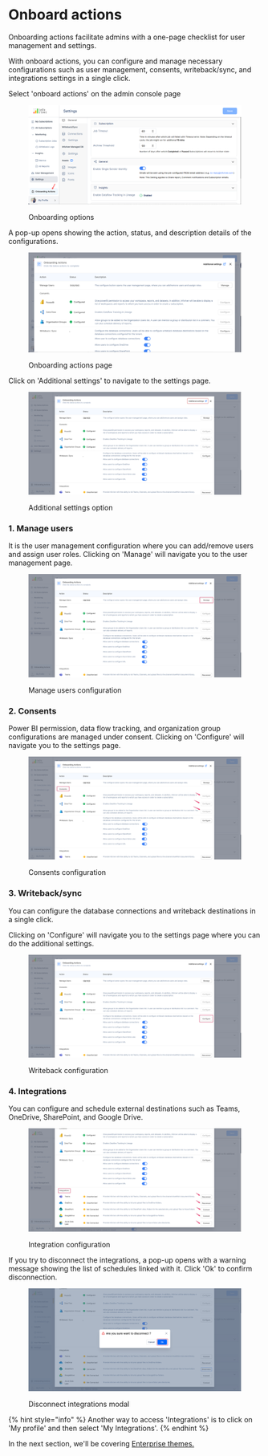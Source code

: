 # Onboard actions

Onboarding actions facilitate admins with a one-page checklist for user management and settings.&#x20;

With onboard actions, you can configure and manage necessary configurations such as user management, consents, writeback/sync, and integrations settings in a single click.

Select 'onboard actions' on the admin console page

<figure><img src="../.gitbook/assets/Onboard.png" alt=""><figcaption><p>Onboarding options</p></figcaption></figure>

A pop-up opens showing the action, status, and description details of the configurations.

<figure><img src="../.gitbook/assets/Onboard2.png" alt=""><figcaption><p>Onboarding actions page</p></figcaption></figure>

Click on 'Additional settings' to navigate to the settings page.&#x20;

<figure><img src="../.gitbook/assets/additional-settings.png" alt=""><figcaption><p>Additional settings option</p></figcaption></figure>

### 1. Manage users&#x20;

It is the user management configuration where you can add/remove users and assign user roles. Clicking on 'Manage' will navigate you to the user management page.

<figure><img src="../.gitbook/assets/manage-users.png" alt=""><figcaption><p>Manage users configuration</p></figcaption></figure>

### 2. Consents

Power BI permission, data flow tracking, and organization group configurations are managed under consent. Clicking on 'Configure' will navigate you to the settings page.

<figure><img src="../.gitbook/assets/consent.png" alt=""><figcaption><p>Consents configuration</p></figcaption></figure>

### 3. Writeback/sync

You can configure the database connections and writeback destinations in a single click.

Clicking on 'Configure' will navigate you to the settings page where you can do the additional settings.

<figure><img src="../.gitbook/assets/writeback-config.png" alt=""><figcaption><p>Writeback configuration</p></figcaption></figure>

### 4. Integrations

You can configure and schedule external destinations such as Teams, OneDrive, SharePoint, and Google Drive.&#x20;

<figure><img src="../.gitbook/assets/integrations-config.png" alt=""><figcaption><p>Integration configuration</p></figcaption></figure>

If you try to disconnect the integrations,  a pop-up opens with a warning message showing the list of schedules linked with it. Click 'Ok' to confirm disconnection.

<figure><img src="../.gitbook/assets/disconnect-confirmation.png" alt=""><figcaption><p>Disconnect integrations modal</p></figcaption></figure>

{% hint style="info" %}
Another way to access 'Integrations' is to click on 'My profile' and then select 'My Integrations'.
{% endhint %}

In the next section, we'll be covering [Enterprise themes.](../advanced-topics/enterprise-themes.md)
